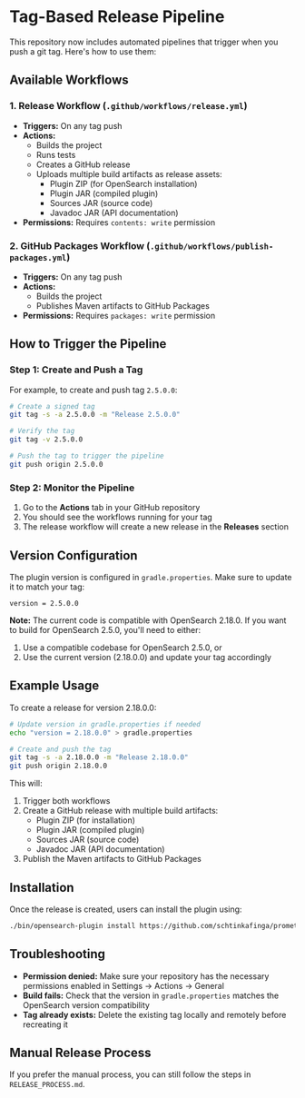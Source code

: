 # Tag-Based Release Pipeline

This repository now includes automated pipelines that trigger when you push a git tag. Here's how to use them:

## Available Workflows

### 1. Release Workflow (`.github/workflows/release.yml`)
- **Triggers:** On any tag push
- **Actions:** 
  - Builds the project
  - Runs tests
  - Creates a GitHub release
  - Uploads multiple build artifacts as release assets:
    - Plugin ZIP (for OpenSearch installation)
    - Plugin JAR (compiled plugin)
    - Sources JAR (source code)
    - Javadoc JAR (API documentation)
- **Permissions:** Requires `contents: write` permission

### 2. GitHub Packages Workflow (`.github/workflows/publish-packages.yml`)
- **Triggers:** On any tag push
- **Actions:**
  - Builds the project
  - Publishes Maven artifacts to GitHub Packages
- **Permissions:** Requires `packages: write` permission

## How to Trigger the Pipeline

### Step 1: Create and Push a Tag

For example, to create and push tag `2.5.0.0`:

```bash
# Create a signed tag
git tag -s -a 2.5.0.0 -m "Release 2.5.0.0"

# Verify the tag
git tag -v 2.5.0.0

# Push the tag to trigger the pipeline
git push origin 2.5.0.0
```

### Step 2: Monitor the Pipeline

1. Go to the **Actions** tab in your GitHub repository
2. You should see the workflows running for your tag
3. The release workflow will create a new release in the **Releases** section

## Version Configuration

The plugin version is configured in `gradle.properties`. Make sure to update it to match your tag:

```properties
version = 2.5.0.0
```

**Note:** The current code is compatible with OpenSearch 2.18.0. If you want to build for OpenSearch 2.5.0, you'll need to either:
1. Use a compatible codebase for OpenSearch 2.5.0, or
2. Use the current version (2.18.0.0) and update your tag accordingly

## Example Usage

To create a release for version 2.18.0.0:

```bash
# Update version in gradle.properties if needed
echo "version = 2.18.0.0" > gradle.properties

# Create and push the tag
git tag -s -a 2.18.0.0 -m "Release 2.18.0.0"
git push origin 2.18.0.0
```

This will:
1. Trigger both workflows
2. Create a GitHub release with multiple build artifacts:
   - Plugin ZIP (for installation)
   - Plugin JAR (compiled plugin)
   - Sources JAR (source code)
   - Javadoc JAR (API documentation)
3. Publish the Maven artifacts to GitHub Packages

## Installation

Once the release is created, users can install the plugin using:

```bash
./bin/opensearch-plugin install https://github.com/schtinkafinga/prometheus-exporter-plugin-for-opensearch/releases/download/2.18.0.0/prometheus-exporter-2.18.0.0.zip
```

## Troubleshooting

- **Permission denied:** Make sure your repository has the necessary permissions enabled in Settings → Actions → General
- **Build fails:** Check that the version in `gradle.properties` matches the OpenSearch version compatibility
- **Tag already exists:** Delete the existing tag locally and remotely before recreating it

## Manual Release Process

If you prefer the manual process, you can still follow the steps in `RELEASE_PROCESS.md`.